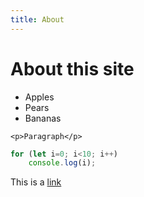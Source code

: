 ```yaml
---
title: About
---
```

# About this site

* Apples
* Pears
* Bananas


~~~markup
<p>Paragraph</p>
~~~

~~~javascript
for (let i=0; i<10; i++)
    console.log(i);
~~~

This is a [link](../)